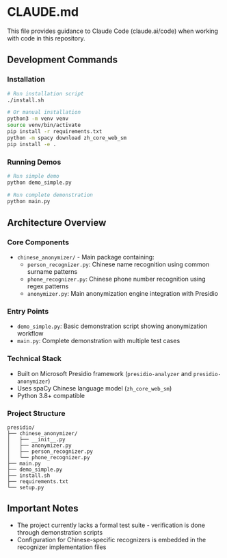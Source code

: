 # CLAUDE.md

This file provides guidance to Claude Code (claude.ai/code) when working with code in this repository.

## Development Commands

### Installation

```bash
# Run installation script
./install.sh

# Or manual installation
python3 -m venv venv
source venv/bin/activate
pip install -r requirements.txt
python -m spacy download zh_core_web_sm
pip install -e .
```

### Running Demos

```bash
# Run simple demo
python demo_simple.py

# Run complete demonstration
python main.py
```

## Architecture Overview

### Core Components
- `chinese_anonymizer/` - Main package containing:
  - `person_recognizer.py`: Chinese name recognition using common surname patterns
  - `phone_recognizer.py`: Chinese phone number recognition using regex patterns
  - `anonymizer.py`: Main anonymization engine integration with Presidio

### Entry Points
- `demo_simple.py`: Basic demonstration script showing anonymization workflow
- `main.py`: Complete demonstration with multiple test cases

### Technical Stack
- Built on Microsoft Presidio framework (`presidio-analyzer` and `presidio-anonymizer`)
- Uses spaCy Chinese language model (`zh_core_web_sm`)
- Python 3.8+ compatible

### Project Structure
```
presidio/
├── chinese_anonymizer/
│   ├── __init__.py
│   ├── anonymizer.py
│   ├── person_recognizer.py
│   └── phone_recognizer.py
├── main.py
├── demo_simple.py
├── install.sh
├── requirements.txt
└── setup.py
```

## Important Notes
- The project currently lacks a formal test suite - verification is done through demonstration scripts
- Configuration for Chinese-specific recognizers is embedded in the recognizer implementation files